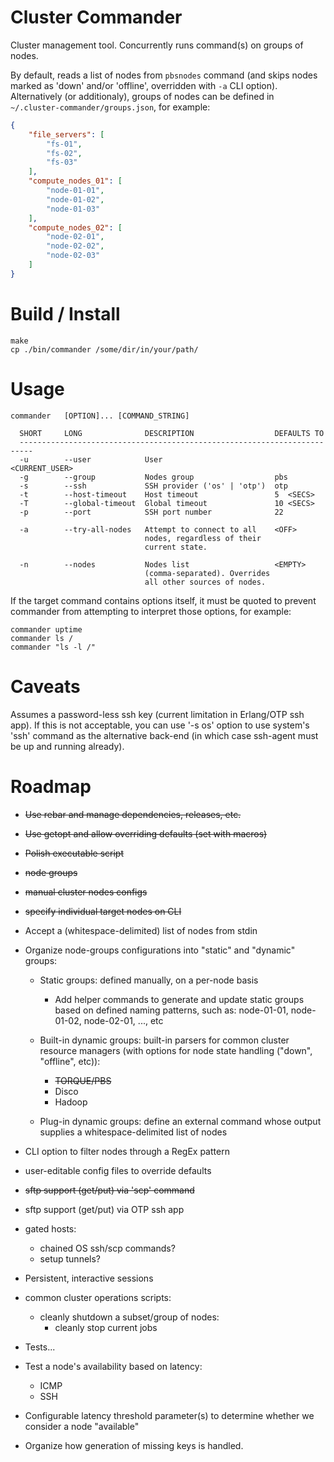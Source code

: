 # Cluster Commander #

Cluster management tool. Concurrently runs command(s) on groups of nodes.

By default, reads a list of nodes from `pbsnodes` command (and skips nodes
marked as 'down' and/or 'offline', overridden with `-a` CLI option).
Alternatively (or additionaly), groups of nodes can be defined in
`~/.cluster-commander/groups.json`, for example:

```json
{
    "file_servers": [
        "fs-01",
        "fs-02",
        "fs-03"
    ],
    "compute_nodes_01": [
        "node-01-01",
        "node-01-02",
        "node-01-03"
    ],
    "compute_nodes_02": [
        "node-02-01",
        "node-02-02",
        "node-02-03"
    ]
}
```


Build / Install
===============
    make
    cp ./bin/commander /some/dir/in/your/path/


Usage
=====
    commander   [OPTION]... [COMMAND_STRING]

      SHORT     LONG              DESCRIPTION                  DEFAULTS TO
      -------------------------------------------------------------------------
      -u        --user            User                         <CURRENT_USER>
      -g        --group           Nodes group                  pbs
      -s        --ssh             SSH provider ('os' | 'otp')  otp
      -t        --host-timeout    Host timeout                 5  <SECS>
      -T        --global-timeout  Global timeout               10 <SECS>
      -p        --port            SSH port number              22

      -a        --try-all-nodes   Attempt to connect to all    <OFF>
                                  nodes, regardless of their
                                  current state.

      -n        --nodes           Nodes list                   <EMPTY>
                                  (comma-separated). Overrides
                                  all other sources of nodes.

If the target command contains options itself, it must be quoted to prevent
commander from attempting to interpret those options, for example:

    commander uptime
    commander ls /
    commander "ls -l /"


Caveats
=======
Assumes a password-less ssh key (current limitation in Erlang/OTP ssh app). If
this is not acceptable, you can use '-s os' option to use system's 'ssh'
command as the alternative back-end (in which case ssh-agent must be up and
running already).


Roadmap
=======
* ~~Use rebar and manage dependencies, releases, etc.~~
* ~~Use getopt and allow overriding defaults (set with macros)~~
* ~~Polish executable script~~
* ~~node groups~~
* ~~manual cluster nodes configs~~
* ~~specify individual target nodes on CLI~~
* Accept a (whitespace-delimited) list of nodes from stdin
* Organize node-groups configurations into "static" and "dynamic" groups:
    - Static groups: defined manually, on a per-node basis
        - Add helper commands to generate and update static groups based
          on defined naming patterns, such as: node-01-01, node-01-02,
          node-02-01, ..., etc

    - Built-in dynamic groups: built-in parsers for common cluster resource
      managers (with options for node state handling ("down", "offline", etc)):
        - ~~TORQUE/PBS~~
        - Disco
        - Hadoop

    - Plug-in dynamic groups: define an external command whose output supplies
      a whitespace-delimited list of nodes

* CLI option to filter nodes through a RegEx pattern
* user-editable config files to override defaults
* ~~sftp support (get/put) via 'scp' command~~
* sftp support (get/put) via OTP ssh app
* gated hosts:
    - chained OS ssh/scp commands?
    - setup tunnels?
* Persistent, interactive sessions
* common cluster operations scripts:
    - cleanly shutdown a subset/group of nodes:
        - cleanly stop current jobs
* Tests...
* Test a node's availability based on latency:
    - ICMP
    - SSH
* Configurable latency threshold parameter(s) to determine whether we consider
  a node "available"
* Organize how generation of missing keys is handled.
